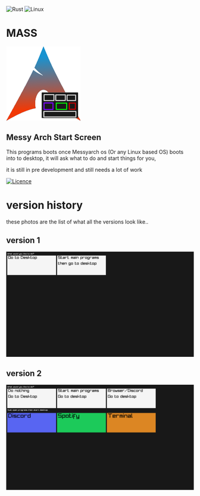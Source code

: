 ![Rust](https://img.shields.io/badge/rust-%23000000.svg?style=for-the-badge&logo=rust&logoColor=white) 
![Linux](https://img.shields.io/badge/Linux-FCC624?style=for-the-badge&logo=linux&logoColor=black)

# MASS
![Alt text](src/images/massLogo.png)
## **M**essy **A**rch **S**tart **S**creen

This programs boots once Messyarch os (Or any Linux based OS) boots into to desktop, it will ask what to do and start things for you, 

it is still in pre development and still needs a lot of work


[![Licence](https://img.shields.io/github/license/Ileriayo/markdown-badges?style=for-the-badge)](./LICENSE)

# version history

these photos are the list of what all the versions look like..

## version 1

![Version 1](media/version1.png)

## version 2

![Alt text](media/version2.png)